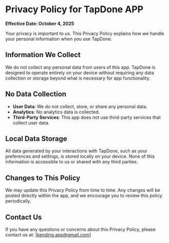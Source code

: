 # Privacy Policy for TapDone APP

**Effective Date: October 4, 2025**

Your privacy is important to us. This Privacy Policy explains how we handle your personal information when you use TapDone.

## Information We Collect

We do not collect any personal data from users of this app. TapDone is designed to operate entirely on your device without requiring any data collection or storage beyond what is necessary for app functionality.

## No Data Collection

- **User Data**: We do not collect, store, or share any personal data.
- **Analytics**: No analytics data is collected.
- **Third-Party Services**: This app does not use third-party services that collect user data.

## Local Data Storage

All data generated by your interactions with TapDone, such as your preferences and settings, is stored locally on your device. None of this information is accessible to us or shared with any third parties.

## Changes to This Policy

We may update this Privacy Policy from time to time. Any changes will be posted directly within the app, and we encourage you to review this policy periodically.

## Contact Us

If you have any questions or concerns about this Privacy Policy, please contact us at: [kending.app@gmail.com]